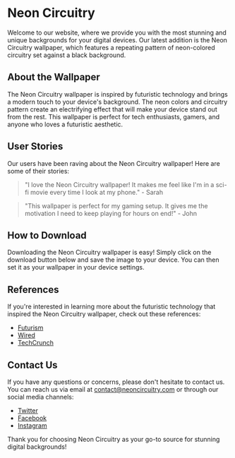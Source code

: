 <!--font:Dancing Script-->

# Neon Circuitry

<!--font:Barlow Condensed-->

Welcome to our website, where we provide you with the most stunning and unique backgrounds for your digital devices. Our latest addition is the Neon Circuitry wallpaper, which features a repeating pattern of neon-colored circuitry set against a black background.

## About the Wallpaper

The Neon Circuitry wallpaper is inspired by futuristic technology and brings a modern touch to your device's background. The neon colors and circuitry pattern create an electrifying effect that will make your device stand out from the rest. This wallpaper is perfect for tech enthusiasts, gamers, and anyone who loves a futuristic aesthetic.

## User Stories

Our users have been raving about the Neon Circuitry wallpaper! Here are some of their stories:

> "I love the Neon Circuitry wallpaper! It makes me feel like I'm in a sci-fi movie every time I look at my phone." - Sarah

> "This wallpaper is perfect for my gaming setup. It gives me the motivation I need to keep playing for hours on end!" - John

## How to Download

Downloading the Neon Circuitry wallpaper is easy! Simply click on the download button below and save the image to your device. You can then set it as your wallpaper in your device settings.

## References

If you're interested in learning more about the futuristic technology that inspired the Neon Circuitry wallpaper, check out these references:

-   [Futurism](#)
-   [Wired](#)
-   [TechCrunch](#)

## Contact Us

If you have any questions or concerns, please don't hesitate to contact us. You can reach us via email at [contact@neoncircuitry.com](mailto:contact@neoncircuitry.com) or through our social media channels:

-   [Twitter](#)
-   [Facebook](#)
-   [Instagram](#)

Thank you for choosing Neon Circuitry as your go-to source for stunning digital backgrounds!

<!--

Write me content for website with wallpaper which alt text is:

"A wallpaper with a repeating pattern of neon-colored circuitry, set against a black background."

The name/title of the page should not be 1:1 copy of the alt text but rather a real content of the website which is using this wallpaper.

- Use markdown format
- Start with heading
- Heading should be short and concise
- The content should look like a real website
- The website should not be about the wallpaper, wallpaper is just a related background
- Heading should be contain work "wallpaper" or "background"
- Include real sections like references, contact, user stories, etc. use things relevant to the page purpose.
- Feel free to use structure like headings, bullets, numbering, blockquotes, paragraphs, horizontal lines, etc.
- You can use formatting like bold or _italic_
- You can include UTF-8 emojis
- Links should be only #hash anchors (and you can refer to the document itself)
- Do not include images


---


# Neon Circuitry: Futuristic Tech Background

Welcome to our website, where we provide you with the most stunning and unique backgrounds for your digital devices. Our latest addition is the Neon Circuitry wallpaper, which features a repeating pattern of neon-colored circuitry set against a black background.

## About the Wallpaper

The Neon Circuitry wallpaper is inspired by futuristic technology and brings a modern touch to your device's background. The neon colors and circuitry pattern create an electrifying effect that will make your device stand out from the rest. This wallpaper is perfect for tech enthusiasts, gamers, and anyone who loves a futuristic aesthetic.

## User Stories

Our users have been raving about the Neon Circuitry wallpaper! Here are some of their stories:

> "I love the Neon Circuitry wallpaper! It makes me feel like I'm in a sci-fi movie every time I look at my phone." - Sarah

> "This wallpaper is perfect for my gaming setup. It gives me the motivation I need to keep playing for hours on end!" - John

## How to Download

Downloading the Neon Circuitry wallpaper is easy! Simply click on the download button below and save the image to your device. You can then set it as your wallpaper in your device settings.

## References

If you're interested in learning more about the futuristic technology that inspired the Neon Circuitry wallpaper, check out these references:

- [Futurism](#)
- [Wired](#)
- [TechCrunch](#)

## Contact Us

If you have any questions or concerns, please don't hesitate to contact us. You can reach us via email at [contact@neoncircuitry.com](mailto:contact@neoncircuitry.com) or through our social media channels:

- [Twitter](#)
- [Facebook](#)
- [Instagram](#)

Thank you for choosing Neon Circuitry as your go-to source for stunning digital backgrounds!

-->
